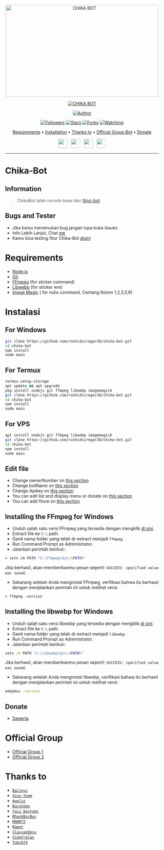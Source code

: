 <p align="center">
<img src="https://encrypted-tbn0.gstatic.com/images?q=tbn:ANd9GcStH_A0WKtnRtD_Bla6B71LjtP-GtYOkacYsg&usqp=CAU" alt="CHIKA BOT" width="500" height="300"/>


</p>
<p align="center">
<a href="#"><img title="CHIKA BOT" src="https://img.shields.io/badge/CHIKA BOT-green?colorA=%23ff0000&colorB=%23017e40&style=for-the-badge"></a>
</p>
<p align="center">
<a href="https://github.com/rashidsiregar28/chika-bot"><img title="Author" src="https://img.shields.io/badge/Author-rashidsiregar28-red.svg?style=for-the-badge&logo=github"></a>
</p>
<p align="center">
<a href="https://github.com/rashidsiregar28/chika-bot"><img title="Followers" src="https://img.shields.io/github/followers/rashidsiregar28?color=blue&style=flat-square"></a>
<a href="https://github.com/rashidsiregar28/chika-bot"><img title="Stars" src="https://img.shields.io/github/stars/rashidsiregar28/chika-bot?color=red&style=flat-square"></a>
<a href="https://github.com/rashidsiregar28/chika-bot/network/members"><img title="Forks" src="https://img.shields.io/github/forks/rashidsiregar28/chika-bot?color=red&style=flat-square"></a>
<a href="https://github.com/rashidsiregar28/chika-bot/watchers"><img title="Watching" src="https://img.shields.io/github/watchers/rashidsiregar28/chika-bot?label=Watchers&color=blue&style=flat-square"></a>
</p>

<p align="center">
  <a href="https://github.com/rashidsiregar28/chika-bot#requirements">Requirements</a> •
  <a href="https://github.com/rashidsiregar28/chika-bot#instalasi">Installation</a> •
  <a href="https://github.com/rashidsiregar28/chika-bot#thanks-to">Thanks to</a> •
  <a href="https://github.com/rashidsiregar28/chika-bot#Official-Group"> Official Group Bot</a> •
  <a href="https://github.com/rashidsiregar28/chika-bot#donate">Donate</a>

<p align='center'>
   <a href="https://twitter.com/rashidsiregar28"><img height="30" src="https://github.com/TobyG74/TobyG74/blob/main/twitter.png?raw=true"></a>&nbsp;&nbsp;
   <a href="https://instagram.com/rashidsiregar28"><img height="30" src="https://github.com/TobyG74/TobyG74/blob/main/instagram.jpg?raw=true"></a>&nbsp;&nbsp;
   <a href="https://www.facebook.com/rashidsiregar28"><img height="30" src="https://github.com/TobyG74/TobyG74/blob/main/facebook.png?raw=true"></a>&nbsp;&nbsp;
   <a href="https://wa.me/628127668234"><img height="30" src="https://encrypted-tbn0.gstatic.com/images?q=tbn:ANd9GcRBc_3WgZjWOtqdKZQbdkxUl5A31GZ_YC35zQ&usqp=CAU"></a>
</P>
</p>
</div>


---

# Chika-Bot
## Information
> ChikaBot ialah recode base dari [Xinz-bot](https://github.com/xinz-team/xinzBot)
>
>

## Bugs and Tester
* Jika kamu menemukan bug jangan lupa buka Issues
* Info Lebih Lanjut, Chat [me](https://wa.me/628127668234)
* Kamu bisa testing fitur Chika-Bot [disini](https://wa.me/6289513435428?text=.menu)

# Requirements
* [Node.js](https://nodejs.org/en/)
* [Git](https://git-scm.com/downloads)
* [FFmpeg](https://github.com/BtbN/FFmpeg-Builds/releases/download/autobuild-2020-12-08-13-03/ffmpeg-n4.3.1-26-gca55240b8c-win64-gpl-4.3.zip) (for sticker command)
* [Libwebp](https://developers.google.com/speed/webp/download) (for sticker wm)
* [Image Magic](https://imagemagick.org/script/download.php) ( for nulis command, Centang Kolom 1,2,3,5,6)

# Instalasi
## For Windows
```bash
git clone https://github.com/rashidsiregar28/chika-bot.git
cd chika-bot
npm install
node main
```
## For Termux
```bash
termux-setup-storage
apt update && apt upgrade
pkg install nodejs git ffmpeg libwebp imagemagick
git clone https://github.com/rashidsiregar28/chika-bot.git
cd chika-bot
npm install
node main
```

## For VPS
```bash
apt install nodejs git ffmpeg libwebp imagemagick
git clone https://github.com/rashidsiregar28/chika-bot.git
cd chika-bot
npm install
node main
```

## Edit file
- Change ownerNumber on [this section](https://github.com/rashidsiregar28/chika-bot/blob/4d8dc8692e97e2ca60deaa8dc77dab551abf6523/config.json#L2)
- Change botName on [this section](https://github.com/rashidsiregar28/chika-bot/blob/4d8dc8692e97e2ca60deaa8dc77dab551abf6523/config.json#L5)
- Change Apikey on [this section](https://github.com/rashidsiregar28/chika-bot/blob/4d8dc8692e97e2ca60deaa8dc77dab551abf6523/config.json#L7)
- You can edit list and display menu or donate on [this section](https://github.com/rashidsiregar28/chika-bot/blob/main/help/ind.js)
- You can add fiture on [this section](https://github.com/rashidsiregar28/chika-bot/blob/main/message/xinz.js)


## Installing the FFmpeg for Windows
* Unduh salah satu versi FFmpeg yang tersedia dengan mengklik [di sini](https://www.gyan.dev/ffmpeg/builds/).
* Extract file ke `C:\` path.
* Ganti nama folder yang telah di-extract menjadi `ffmpeg`.
* Run Command Prompt as Administrator.
* Jalankan perintah berikut::
```cmd
> setx /m PATH "C:\ffmpeg\bin;%PATH%"
```
Jika berhasil, akan memberikanmu pesan seperti: `SUCCESS: specified value was saved`.
* Sekarang setelah Anda menginstal FFmpeg, verifikasi bahwa itu berhasil dengan menjalankan perintah ini untuk melihat versi:
```cmd
> ffmpeg -version
```


## Installing the libwebp for Windows
* Unduh salah satu versi libwebp yang tersedia dengan mengklik [di sini](https://developers.google.com/speed/webp/download).
* Extract file ke `C:\` path.
* Ganti nama folder yang telah di-extract menjadi `libwebp`.
* Run Command Prompt as Administrator.
* Jalankan perintah berikut::
```cmd
setx /m PATH "C:\libwebp\bin;%PATH%"
```
Jika berhasil, akan memberikanmu pesan seperti: `SUCCESS: specified value was saved`.
* Sekarang setelah Anda menginstal libwebp, verifikasi bahwa itu berhasil dengan menjalankan perintah ini untuk melihat versi:
```cmd
webpmux -version
```

## Donate
- [Saweria](https://saweria.co/rashidsiregar28)

# Official Group
- [Official Group 1](https://chat.whatsapp.com/HLU6B1Mw34QBMUoXAyhec0)
- [Official Group 2](https://chat.whatsapp.com/IwGkynIvQAk1J6wQVDLeFC)

# Thanks to
* [`Baileys`](https://github.com/adiwajshing/Baileys)
* [`Xinz-Team`](https://github.com/Xinz-Team)
* [`Aqulzz`](https://github.com/zennn08)
* [`Nurutomo`](https://github.com/Nurutomo)
* [`Faiz Bastomi`](https://github.com/FaizBastomi)
* [`MhankBarBar`](https://github.com/MhankBarBar)
* [`MRHRTZ`](https://github.com/MRHRTZ)
* [`Mamet`](https://github.com/mamet8/)
* [`SlavyanDesu`](https://github.com/SlavyanDesu)
* [`VideFrelan`](https://github.com/VideFrelan)
* [`TobyG74`](https://github.com/TobyG74)
